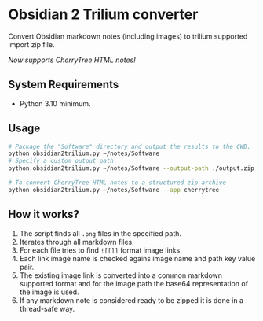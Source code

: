 # Obsidian 2 Trilium converter

Convert Obsidian markdown notes (including images) to trilium supported import zip file.

*Now supports CherryTree HTML notes!*

## System Requirements

- Python 3.10 minimum.

## Usage

```bash
# Package the "Software" directory and output the results to the CWD.
python obsidian2trilium.py ~/notes/Software
# Specify a custom output path.
python obsidian2trilium.py ~/notes/Software --output-path ./output.zip

# To convert CherryTree HTML notes to a structured zip archive
python obsidian2trilium.py ~/notes/Software --app cherrytree
```

## How it works?

1. The script finds all `.png` files in the specified path.
2. Iterates through all markdown files.
3. For each file tries to find `![[]]` format image links.
4. Each link image name is checked agains image name and path key value pair.
5. The existing image link is converted into a common markdown supported format and for the image path
the base64 representation of the image is used.
6. If any markdown note is considered ready to be zipped it is done in a thread-safe way.